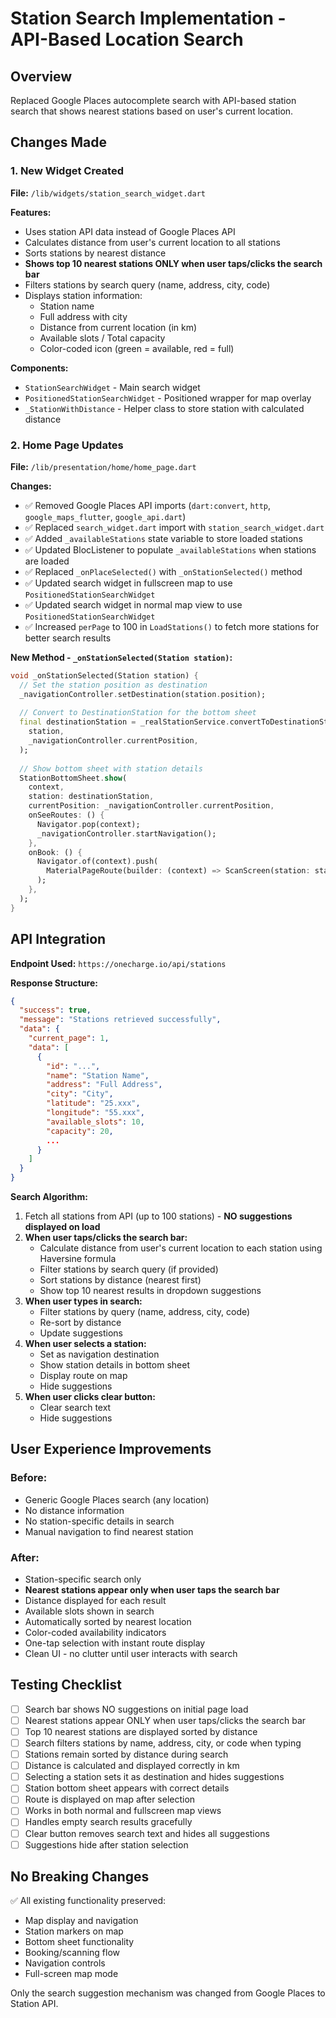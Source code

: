 # Station Search Implementation - API-Based Location Search

## Overview
Replaced Google Places autocomplete search with API-based station search that shows nearest stations based on user's current location.

## Changes Made

### 1. New Widget Created
**File:** `/lib/widgets/station_search_widget.dart`

**Features:**
- Uses station API data instead of Google Places API
- Calculates distance from user's current location to all stations
- Sorts stations by nearest distance
- **Shows top 10 nearest stations ONLY when user taps/clicks the search bar**
- Filters stations by search query (name, address, city, code)
- Displays station information:
  - Station name
  - Full address with city
  - Distance from current location (in km)
  - Available slots / Total capacity
  - Color-coded icon (green = available, red = full)

**Components:**
- `StationSearchWidget` - Main search widget
- `PositionedStationSearchWidget` - Positioned wrapper for map overlay
- `_StationWithDistance` - Helper class to store station with calculated distance

### 2. Home Page Updates
**File:** `/lib/presentation/home/home_page.dart`

**Changes:**
- ✅ Removed Google Places API imports (`dart:convert`, `http`, `google_maps_flutter`, `google_api.dart`)
- ✅ Replaced `search_widget.dart` import with `station_search_widget.dart`
- ✅ Added `_availableStations` state variable to store loaded stations
- ✅ Updated BlocListener to populate `_availableStations` when stations are loaded
- ✅ Replaced `_onPlaceSelected()` with `_onStationSelected()` method
- ✅ Updated search widget in fullscreen map to use `PositionedStationSearchWidget`
- ✅ Updated search widget in normal map view to use `PositionedStationSearchWidget`
- ✅ Increased `perPage` to 100 in `LoadStations()` to fetch more stations for better search results

**New Method - `_onStationSelected(Station station)`:**
```dart
void _onStationSelected(Station station) {
  // Set the station position as destination
  _navigationController.setDestination(station.position);
  
  // Convert to DestinationStation for the bottom sheet
  final destinationStation = _realStationService.convertToDestinationStation(
    station,
    _navigationController.currentPosition,
  );
  
  // Show bottom sheet with station details
  StationBottomSheet.show(
    context,
    station: destinationStation,
    currentPosition: _navigationController.currentPosition,
    onSeeRoutes: () {
      Navigator.pop(context);
      _navigationController.startNavigation();
    },
    onBook: () {
      Navigator.of(context).push(
        MaterialPageRoute(builder: (context) => ScanScreen(station: station)),
      );
    },
  );
}
```

## API Integration

**Endpoint Used:** `https://onecharge.io/api/stations`

**Response Structure:**
```json
{
  "success": true,
  "message": "Stations retrieved successfully",
  "data": {
    "current_page": 1,
    "data": [
      {
        "id": "...",
        "name": "Station Name",
        "address": "Full Address",
        "city": "City",
        "latitude": "25.xxx",
        "longitude": "55.xxx",
        "available_slots": 10,
        "capacity": 20,
        ...
      }
    ]
  }
}
```

**Search Algorithm:**
1. Fetch all stations from API (up to 100 stations) - **NO suggestions displayed on load**
2. **When user taps/clicks the search bar:**
   - Calculate distance from user's current location to each station using Haversine formula
   - Filter stations by search query (if provided)
   - Sort stations by distance (nearest first)
   - Show top 10 nearest results in dropdown suggestions
3. **When user types in search:**
   - Filter stations by query (name, address, city, code)
   - Re-sort by distance
   - Update suggestions
4. **When user selects a station:**
   - Set as navigation destination
   - Show station details in bottom sheet
   - Display route on map
   - Hide suggestions
5. **When user clicks clear button:**
   - Clear search text
   - Hide suggestions

## User Experience Improvements

### Before:
- Generic Google Places search (any location)
- No distance information
- No station-specific details in search
- Manual navigation to find nearest station

### After:
- Station-specific search only
- **Nearest stations appear only when user taps the search bar**
- Distance displayed for each result
- Available slots shown in search
- Automatically sorted by nearest location
- Color-coded availability indicators
- One-tap selection with instant route display
- Clean UI - no clutter until user interacts with search

## Testing Checklist

- [ ] Search bar shows NO suggestions on initial page load
- [ ] Nearest stations appear ONLY when user taps/clicks the search bar
- [ ] Top 10 nearest stations are displayed sorted by distance
- [ ] Search filters stations by name, address, city, or code when typing
- [ ] Stations remain sorted by distance during search
- [ ] Distance is calculated and displayed correctly in km
- [ ] Selecting a station sets it as destination and hides suggestions
- [ ] Station bottom sheet appears with correct details
- [ ] Route is displayed on map after selection
- [ ] Works in both normal and fullscreen map views
- [ ] Handles empty search results gracefully
- [ ] Clear button removes search text and hides all suggestions
- [ ] Suggestions hide after station selection

## No Breaking Changes

✅ All existing functionality preserved:
- Map display and navigation
- Station markers on map
- Bottom sheet functionality
- Booking/scanning flow
- Navigation controls
- Full-screen map mode

Only the search suggestion mechanism was changed from Google Places to Station API.

